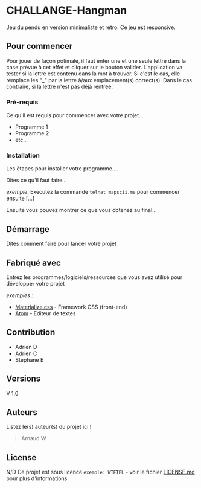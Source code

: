 # CHALLANGE-Hangman

Jeu du pendu en version minimaliste et rétro. Ce jeu est responsive.

## Pour commencer

Pour jouer de façon potimale, il faut enter une et une seule lettre dans la case prévue à cet effet et cliquer sur le bouton valider. 
L'application va tester si la lettre est contenu dans la mot à trouver. Si c'est le cas, elle remplace les "_" par la lettre à/aux emplacement(s) correct(s). Dans le cas contraire, si la lettre n'est pas déjà rentrée, 


### Pré-requis

Ce qu'il est requis pour commencer avec votre projet...

- Programme 1
- Programme 2
- etc...

### Installation

Les étapes pour installer votre programme....

Dites ce qu'il faut faire...

_exemple_: Executez la commande ``telnet mapscii.me`` pour commencer ensuite [...]


Ensuite vous pouvez montrer ce que vous obtenez au final...

## Démarrage

Dites comment faire pour lancer votre projet

## Fabriqué avec

Entrez les programmes/logiciels/ressources que vous avez utilisé pour développer votre projet

_exemples :_
* [Materialize.css](http://materializecss.com) - Framework CSS (front-end)
* [Atom](https://atom.io/) - Editeur de textes

## Contribution

* Adrien D
* Adrien C
* Stéphane E

## Versions
V 1.0

## Auteurs
Listez le(s) auteur(s) du projet ici !

> Arnaud W

## License

N/D  Ce projet est sous licence ``exemple: WTFTPL`` - voir le fichier [LICENSE.md](LICENSE.md) pour plus d'informations